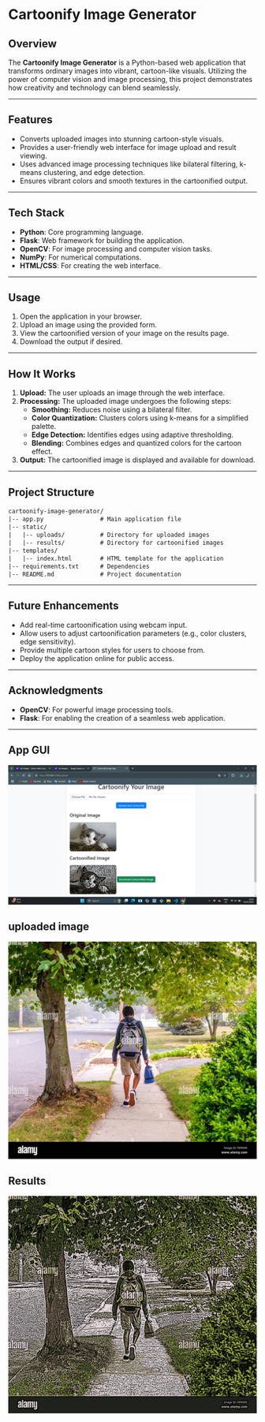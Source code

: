 # Cartoonify Image Generator

## Overview
The **Cartoonify Image Generator** is a Python-based web application that transforms ordinary images into vibrant, cartoon-like visuals. Utilizing the power of computer vision and image processing, this project demonstrates how creativity and technology can blend seamlessly.

---

## Features
- Converts uploaded images into stunning cartoon-style visuals.
- Provides a user-friendly web interface for image upload and result viewing.
- Uses advanced image processing techniques like bilateral filtering, k-means clustering, and edge detection.
- Ensures vibrant colors and smooth textures in the cartoonified output.

---

## Tech Stack
- **Python**: Core programming language.
- **Flask**: Web framework for building the application.
- **OpenCV**: For image processing and computer vision tasks.
- **NumPy**: For numerical computations.
- **HTML/CSS**: For creating the web interface.

---

## Usage
1. Open the application in your browser.
2. Upload an image using the provided form.
3. View the cartoonified version of your image on the results page.
4. Download the output if desired.

---

## How It Works
1. **Upload:** The user uploads an image through the web interface.
2. **Processing:** The uploaded image undergoes the following steps:
   - **Smoothing:** Reduces noise using a bilateral filter.
   - **Color Quantization:** Clusters colors using k-means for a simplified palette.
   - **Edge Detection:** Identifies edges using adaptive thresholding.
   - **Blending:** Combines edges and quantized colors for the cartoon effect.
3. **Output:** The cartoonified image is displayed and available for download.

---

## Project Structure
```
cartoonify-image-generator/
|-- app.py                # Main application file
|-- static/
|   |-- uploads/          # Directory for uploaded images
|   |-- results/          # Directory for cartoonified images
|-- templates/
|   |-- index.html        # HTML template for the application
|-- requirements.txt      # Dependencies
|-- README.md             # Project documentation
```

---

## Future Enhancements
- Add real-time cartoonification using webcam input.
- Allow users to adjust cartoonification parameters (e.g., color clusters, edge sensitivity).
- Provide multiple cartoon styles for users to choose from.
- Deploy the application online for public access.

---

## Acknowledgments
- **OpenCV**: For powerful image processing tools.
- **Flask**: For enabling the creation of a seamless web application.

---
## App GUI
![Alt text](gui.png "App GUI")

## uploaded image
![App Screenshot](static/uploads/test.jpg)

## Results
![App Screenshot](static/results/test.jpg)


